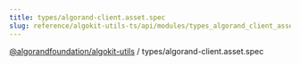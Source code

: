 ```yaml
---
title: types/algorand-client.asset.spec
slug: reference/algokit-utils-ts/api/modules/types_algorand_client_asset_spec
---
```


[@algorandfoundation/algokit-utils](/reference/algokit-utils-ts/api/overview) / types/algorand-client.asset.spec
